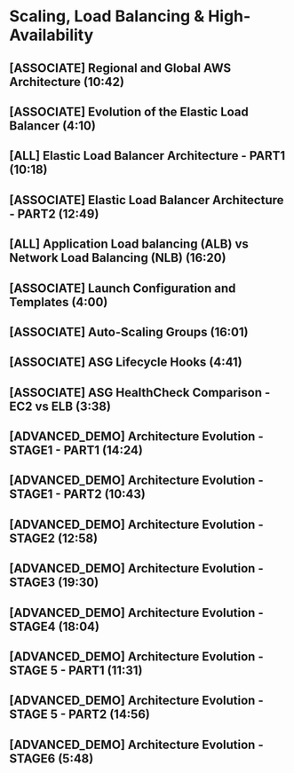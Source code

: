 # Scaling, Load Balancing & High-Availability

## [ASSOCIATE] Regional and Global AWS Architecture (10:42)

## [ASSOCIATE] Evolution of the Elastic Load Balancer (4:10)

## [ALL] Elastic Load Balancer Architecture - PART1 (10:18)

## [ASSOCIATE] Elastic Load Balancer Architecture - PART2 (12:49)

## [ALL] Application Load balancing (ALB) vs Network Load Balancing (NLB) (16:20)

## [ASSOCIATE] Launch Configuration and Templates (4:00)

## [ASSOCIATE] Auto-Scaling Groups (16:01)

## [ASSOCIATE] ASG Lifecycle Hooks (4:41)

## [ASSOCIATE] ASG HealthCheck Comparison - EC2 vs ELB (3:38)

## [ADVANCED_DEMO] Architecture Evolution - STAGE1 - PART1 (14:24)

## [ADVANCED_DEMO] Architecture Evolution - STAGE1 - PART2 (10:43)

## [ADVANCED_DEMO] Architecture Evolution - STAGE2 (12:58)

## [ADVANCED_DEMO] Architecture Evolution - STAGE3 (19:30)

## [ADVANCED_DEMO] Architecture Evolution - STAGE4 (18:04)

## [ADVANCED_DEMO] Architecture Evolution - STAGE 5 - PART1 (11:31)

## [ADVANCED_DEMO] Architecture Evolution - STAGE 5 - PART2 (14:56)

## [ADVANCED_DEMO] Architecture Evolution - STAGE6 (5:48)
